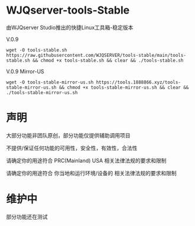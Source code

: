 # WJQserver-tools-Stable
由WJQserver Studio推出的快捷Linux工具箱-稳定版本

V.0.9

```
wget -O tools-stable.sh https://raw.githubusercontent.com/WJQSERVER/tools-stable/main/tools-stable.sh && chmod +x tools-stable.sh && clear && ./tools-stable.sh
```

V.0.9 Mirror-US

```
wget -O tools-stable-mirror-us.sh https://tools.1888866.xyz/tools-stable-mirror-us.sh && chmod +x tools-stable-mirror-us.sh && clear && ./tools-stable-mirror-us.sh
```

# 声明

大部分功能非团队原创，部分功能仅提供辅助调用项目

不提供/保证任何功能的可用性，安全性，有效性，合法性

请确定你的用途符合 PRC(Mainland) USA 相关法律法规的要求和限制

请确定你的用途符合 你当地和运行环境/设备的 相关法律法规的要求和限制

# 维护中
部分功能还在测试
